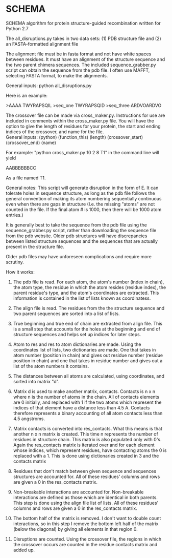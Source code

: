 # SCHEMA
SCHEMA algorithm for protein structure-guided recombination written for Python 2.7

The all_disruptions.py takes in two data sets: 
(1) PDB structure file and (2) an FASTA-formatted alignment file

The alignment file must be in fasta format and not have white
spaces between residues. It must have an alignment of the structure
sequence and the two parent chimera sequences.  The included
sequence_grabber.py script can obtain the sequence from the pdb
file. I often use MAFFT, selecting FASTA format, to make the 
alignments. 

General inputs: python all_disruptions.py <PDB> <Alignment> 


Here is an example:

\>AAAA 
TWYRAPSQIL
\>seq_one 
TWYRAPSQID 
\>seq_three 
ARDVOARDVO

The crossover file can be made via cross_maker.py. Instructions
for use are included in comments within the cross_maker.py file.
You will have the option to give the length of residues for your
protein, the start and ending indices of the crossover, and name
for the file.  
General inputs: (python) (function_this) (length) (crossover_start) (crossover_end) (name)

For example:
"python cross_maker.py 10 2 8 T1" in the command line will yield

AABBBBBBCC

As a file named T1.

General notes:
This script will generate disruption in the form of E.  It can
tolerate holes in sequence structure, as long as the pdb file 
follows the general convention of making its atom numbering
sequentially continuous even when there are gaps in structure
(I.e. the missing "atoms" are not counted in the file.  If the
final atom # is 1000, then there will be 1000 atom entries.)

It is generally best to take the sequence from the pdb file 
using the sequence_grabber.py script, rather than downloading
the sequence file from the pdb website.  Older pdb structures
will have discrepancies between listed structure sequences and
the sequences that are actually present in the structure file.

Older pdb files may have unforeseen complications and require
more scrutiny.

How it works:

1. The pdb file is read.  For each atom, the atom's number (index in chain),
the atom type, the residue in which the atom resides (residue index),
the parent residue's type, and the atom's coordinates are extracted.
This information is contained in the list of lists known as coordinatess.

2. The align file is read.  The residues from the the structure sequence
and two parent sequences are sorted into a list of lists.

3.  True beginning and true end of chain are extracted from align file.
This is a small step that accounts for the holes at the beginning and end
of structure sequences and helps set up indices for later steps.

4. Atom to res and res to atom dictionaries are made.  Using the coordinates
list of lists, two dictionaries are made.  One that takes in atom number
(position in chain) and gives out residue number (residue position in chain)
and one that takes in residue number and gives out a list of the atom numbers
it contains.

5. The distances between all atoms are calculated, using coordinates, and
sorted into matrix "d".

6. Matrix d is used to make another matrix, contacts.  Contacts is n x n
where n is the number of atoms in the chain.  All of contacts elements are
0 initially, and replaced with 1 if the two atoms which represent the indices
of that element have a distance less than 4.5 A.  Contacts therefore represents
a binary accounting of all atom contacts less than 4.5 angstroms.

7. Matrix contacts is converted into res_contacts.  What this means is that another
n x n matrix is created.  This time n represents the number of residues in 
structure chain.  This matrix is also populated only with 0's.  Again the 
res_contacts matrix is iterated over and for each element whose indices,
which represent residues, have contacting atoms the 0 is replaced with a 1.
This is done using dictionaries created in 3 and the contacts matrix

8. Residues that don't match between given sequence and sequences structures 
are accounted for. All of these residues' columns and rows are given a 0 in
the res_contacts matrix.

9. Non-breakable interactions are accounted for. Non-breakable interactions
are defined as those which are identical in both parents.  This step is done
using the align file list of lists. All of these residues' columns and rows are 
given a 0 in the res_contacts matrix. 

10. The bottom half of the matrix is removed.  I don't want to double count
interactions, so in this step I remove the bottom left half of the matrix
(below the diagonal) by giving all elements in that region 0.

11. Disruptions are counted.  Using the crossover file, the regions in which 
the crossover occurs are counted in the residue contacts matrix and added up.
